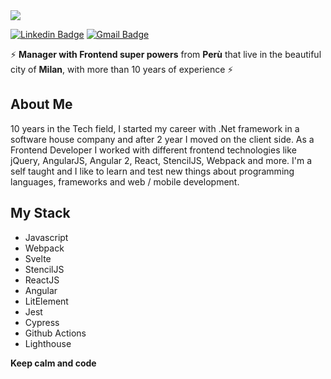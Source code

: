 <img src="https://user-images.githubusercontent.com/6887120/87133013-00f30c00-c297-11ea-8aa2-a0ce9107fa4c.png">

[![Linkedin Badge](https://img.shields.io/badge/-gabrielmayta-blue?style=flat-square&logo=Linkedin&logoColor=white&link=https://www.linkedin.com/in/gabrielmayta/)](https://www.linkedin.com/in/gabrielmayta/)
[![Gmail Badge](https://img.shields.io/badge/-grandemayta@gmail.com-c14438?style=flat-square&logo=Gmail&logoColor=white&link=mailto:grandemayta@gmail.com)](mailto:grandemayta@gmail.com)

<!--
**grandemayta/grandemayta** is a ✨ _special_ ✨ repository because its `README.md` (this file) appears on your GitHub profile.
-->

:zap:  **Manager with Frontend super powers** from **Perù** that live in the beautiful city of **Milan**, with more than 10 years of experience :zap:

## About Me
10 years in the Tech field, I started my career with .Net framework in a software house company and after 2 year I moved on the client side. As a Frontend Developer I worked with different frontend technologies like jQuery, AngularJS, Angular 2, React, StencilJS, Webpack and more. I'm a self taught and I like to learn and test new things about programming languages, frameworks and web / mobile development.

## My Stack

- Javascript
- Webpack
- Svelte
- StencilJS
- ReactJS
- Angular
- LitElement
- Jest
- Cypress
- Github Actions
- Lighthouse

**Keep calm and code**
